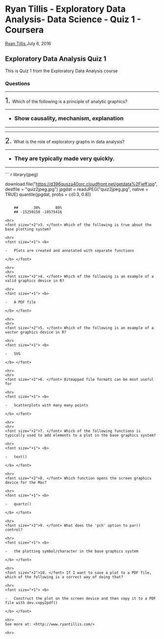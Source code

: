 Ryan Tillis - Exploratory Data Analysis- Data Science - Quiz 1 - Coursera
================
<a href="http://www.ryantillis.com"> Ryan Tillis </a>
July 6, 2016

Exploratory Data Analysis Quiz 1
--------------------------------

This is Quiz 1 from the Exploratory Data Analysis course

### Questions

<hr>
<font size="+2">1. </font> Which of the following is a principle of analytic graphics?

<hr>
<font size="+1"> <b>

-   Show causality, mechanism, explanation

</b> </font>

<hr>
<hr>
<font size="+2">2. </font> What is the role of exploratory graphs in data analysis?

<hr>
<font size="+1"> <b>

-   They are typically made very quickly.

</b> </font>

<hr>
``` r
library(jpeg)

download.file("https://d396qusza40orc.cloudfront.net/getdata%2Fjeff.jpg", destfile = "quiz2jpeg.jpg")
jpgdat = readJPEG("quiz2jpeg.jpg", native = TRUE)
quantile(jpgdat, probs = c(0.3, 0.8))
```

    ##       30%       80% 
    ## -15259150 -10575416

<hr>
<font size="+2">3. </font> Which of the following is true about the base plotting system?

<hr>
<font size="+1"> <b>

-   Plots are created and annotated with separate functions

</b> </font>

<hr>
<hr>
<font size="+2">4. </font> Which of the following is an example of a valid graphics device in R?

<hr>
<font size="+1"> <b>

-   A PDF file

</b> </font>

<hr>
<hr>
<font size="+2">5. </font> Which of the following is an example of a vector graphics device in R?

<hr>
<font size="+1"> <b>

-   SVG

</b> </font>

<hr>
<hr>
<font size="+2">6. </font> Bitmapped file formats can be most useful for

<hr>
<font size="+1"> <b>

-   Scatterplots with many many points

</b> </font>

<hr>
<hr>
<font size="+2">7. </font> Which of the following functions is typically used to add elements to a plot in the base graphics system?

<hr>
<font size="+1"> <b>

-   text()

</b> </font>

<hr>
<font size="+2">8. </font> Which function opens the screen graphics device for the Mac?

<hr>
<font size="+1"> <b>

-   quartz()

</b> </font>

<hr>
<font size="+2">9. </font> What does the 'pch' option to par() control?

<hr>
<font size="+1"> <b>

-   the plotting symbol/character in the base graphics system

</b> </font>

<hr>
<font size="+2">10. </font> If I want to save a plot to a PDF file, which of the following is a correct way of doing that?

<hr>
<font size="+1"> <b>

-   Construct the plot on the screen device and then copy it to a PDF file with dev.copy2pdf()

</b> </font>

<hr>
See more at: <http://www.ryantillis.com/>

<hr>
